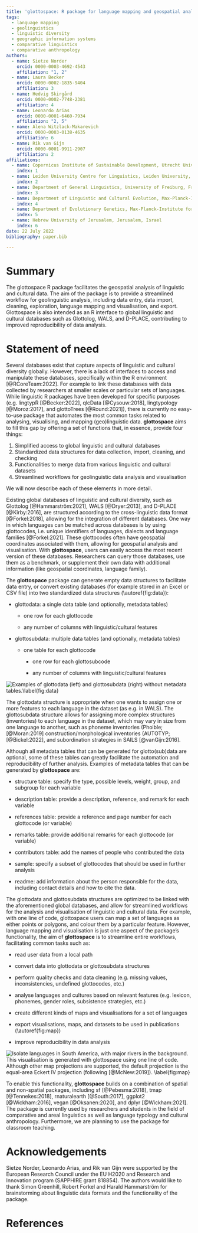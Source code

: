 ```yaml
---
title: 'glottospace: R package for language mapping and geospatial analysis of linguistic and cultural data'
tags:
  - language mapping
  - geolinguistics
  - linguistic diversity
  - geographic information systems
  - comparative linguistics
  - comparative anthropology
authors:
  - name: Sietze Norder
    orcid: 0000-0003-4692-4543
    affiliation: "1, 2"
  - name: Laura Becker
    orcid: 0000-0002-1835-9404
    affiliation: 3
  - name: Hedvig Skirgård
    orcid: 0000-0002-7748-2381
    affiliation: 4
  - name: Leonardo Arias
    orcid: 0000-0001-6460-7934
    affiliation: "2, 5"
  - name: Alena Witzlack-Makarevich
    orcid: 0000-0003-0138-4635 
    affiliation: 6
  - name: Rik van Gijn
    orcid: 0000-0001-9911-2907
    affiliation: 2
affiliations:
  - name: Copernicus Institute of Sustainable Development, Utrecht University, Utrecht, The Netherlands
    index: 1
  - name: Leiden University Centre for Linguistics, Leiden University, Leiden, The Netherlands
    index: 2
  - name: Department of General Linguistics, University of Freiburg, Freiburg im Breisgau, Germany
    index: 3
  - name: Department of Linguistic and Cultural Evolution, Max-Planck-Institute for Evolutionary Anthropology, Leipzig, Germany
    index: 4
  - name: Department of Evolutionary Genetics, Max-Planck-Institute for Evolutionary Anthropology, Leipzig, Germany
    index: 5
  - name: Hebrew University of Jerusalem, Jerusalem, Israel
    index: 6
date: 22 July 2022
bibliography: paper.bib

---
```


# Summary

The glottospace R package facilitates the geospatial analysis of linguistic and cultural data. The aim of the package is to provide a streamlined workflow for geolinguistic analysis, including data entry, data import, cleaning, exploration, language mapping and visualisation, and export. Glottospace is also intended as an R interface to global linguistic and cultural databases such as Glottolog, WALS, and D-PLACE, contributing to improved reproducibility of data analysis.

# Statement of need

Several databases exist that capture aspects of linguistic and cultural diversity globally. However, there is a lack of interfaces to access and manipulate these databases, specifically within the R environment [@RCoreTeam:2022]. For example to link these databases with data collected by researchers at smaller scales or particular sets of languages. While  linguistic R packages have been developed for specific purposes (e.g. lingtypR [@Becker:2022], qlcData [@Cysouw:2018], lingtypology [@Moroz:2017], and glottoTrees [@Round:2021]), there is currently no easy-to-use package that automates the most common tasks related to analysing, visualising, and mapping (geo)linguistic data. **glottospace** aims to fill this gap by offering a set of functions that, in essence, provide four things: 

1.	Simplified access to global linguistic and cultural databases
1.	Standardized data structures for data collection, import, cleaning, and checking
1.	Functionalities to merge data from various linguistic and cultural datasets
1.	Streamlined workflows for geolinguistic data analysis and visualisation

We will now describe each of these elements in more detail.

Existing global databases of linguistic and cultural diversity, such as Glottolog [@Hammarström:2021], WALS [@Dryer:2013], and D-PLACE [@Kirby:2016], are structured according to the cross-linguistic data format [@Forkel:2018], allowing for the integration of different databases. One way in which languages can be matched across databases is by using glottocodes, i.e. unique identifiers of languages, dialects and language families [@Forkel:2021]. These glottocodes often have geospatial coordinates associated with them, allowing for geospatial analysis and visualisation. With **glottospace**, users can easily access the most recent version of these databases. Researchers can query those databases, use them as a benchmark, or supplement their own data with additional information (like geospatial coordinates, language family).  

The **glottospace** package can generate empty data structures to facilitate data entry, or convert existing databases (for example stored in an Excel or CSV file) into two standardized data structures (\autoref{fig:data}): 

  - glottodata: a single data table (and optionally, metadata tables)
  
    - one row for each glottocode
    
    - any number of columns with linguistic/cultural features
    
  - glottosubdata: multiple data tables (and optionally, metadata tables)
  
    - one table for each glottocode
    
      - one row for each glottosubcode
      
      - any number of columns with linguistic/cultural features


![Examples of glottodata (left) and glottosubdata (right) without metadata tables.\label{fig:data}](joss_data.png)

The glottodata structure is appropriate when one wants to assign one or more features to each language in the dataset (as e.g. in WALS). The glottosubdata structure allows for assigning more complex structures (inventories) to each language in the dataset, which may vary in size from one language to another, such as phoneme inventories (Phoible;  [@Moran:2019] construction/morphological inventories (AUTOTYP; [@Bickel:2022], and subordination strategies in SAILS [@vanGijn:2016]. 

Although all metadata tables that can be generated for glotto(sub)data are optional, some of these tables can greatly facilitate the automation and reproducibility of further analysis. Examples of metadata tables that can be generated by **glottospace** are:

  - structure table: specify the type, possible levels, weight, group, and subgroup for each variable
  
  - description table: provide a description, reference, and remark for each variable
  
  - references table: provide a reference and page number for each glottocode (or variable)
  
  - remarks table: provide additional remarks for each glottocode (or variable)
  
  - contributors table: add the names of people who contributed the data 
  
  - sample: specify a subset of glottocodes that should be used in further analysis
  
  - readme: add information about the person responsible for the data, including contact details and how to cite the data.
  

The glottodata and glottosubdata structures are optimized to be linked with the aforementioned global databases, and allow for streamlined workflows for the analysis and visualisation of linguistic and cultural data. For example, with one line of code, glottospace users can map a set of languages as either points or polygons, and colour them by a particular feature. However, language mapping and visualisation is just one aspect of the package’s functionality, the aim of **glottospace** is to streamline entire workflows, facilitating common tasks such as: 

  -	read user data from a local path
  
  -	convert data into glottodata or glottosubdata structures
  
  -	perform quality checks and data cleaning (e.g. missing values, inconsistencies, undefined glottocodes, etc.)
  
  -	analyse languages and cultures based on relevant features (e.g. lexicon, phonemes, gender roles, subsistence strategies, etc.)
  
  -	create different kinds of maps and visualisations for a set of languages
  
  -	export visualisations, maps, and datasets to be used in publications (\autoref{fig:map})
  
  -	improve reproducibility in data analysis
  

![Isolate languages in South America, with major rivers in the background. This visualisation is generated with **glottospace** using one line of code. Although other map projections are supported, the default projection is the equal-area Eckert IV projection (following [@McNew:2019]).  \label{fig:map}](joss_map.png)

To enable this functionality, **glottospace** builds on a combination of spatial and non-spatial packages, including sf [@Pebesma:2018], tmap [@Tennekes:2018], rnaturalearth [@South:2017], ggplot2 [@Wickham:2016], vegan [@Oksanen:2020], and dplyr [@Wickham:2021]. The package is currently used by researchers and students in the field of comparative and areal linguistics as well as language typology and cultural anthropology. Furthermore, we are planning to use the package for classroom teaching. 

# Acknowledgements
Sietze Norder, Leonardo Arias, and Rik van Gijn were supported by the European Research Council under the EU H2020 and Research and Innovation program (SAPPHIRE grant 818854). The authors would like to thank Simon Greenhill, Robert Forkel and Harald Hammarström for brainstorming about linguistic data formats and the functionality of the package. 

# References

